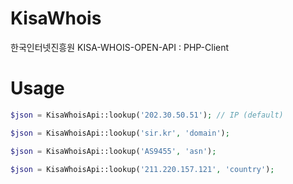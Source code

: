 # KisaWhois
한국인터넷진흥원 KISA-WHOIS-OPEN-API : PHP-Client

# Usage
```php
$json = KisaWhoisApi::lookup('202.30.50.51'); // IP (default)

$json = KisaWhoisApi::lookup('sir.kr', 'domain');

$json = KisaWhoisApi::lookup('AS9455', 'asn');

$json = KisaWhoisApi::lookup('211.220.157.121', 'country');
```
